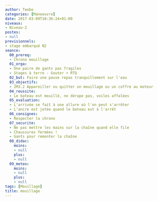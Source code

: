 ```yaml
---
author: Teebo
categories: [Manoeuvre]
date: 2017-03-09T10:36:24+01:00
niveaux:
- Niveau-2
postes:
- null
previsionnels:
- stage embarqué N2
seance:
  00_prereq:
  - Chrono mouillage
  01_orga:
  - Une paire de gants pas fragiles
  - Stages à terre - Gouter + RTQ
  02_but: Faire une pause repas tranquillement sur l'eau
  03_objectifs:
  - 2M3.2 Appareiller ou quitter un mouillage ou un coffre au moteur
  04_reussite:
  - Le bateau est mouillé, ne dérape pas, voiles affalées
  05_evaluation:
  - L'arrivée se fait à une allure où l'on peut s'arrêter
  - L'ancre est jetée quand le bateau est à l'arrêt
  06_consignes:
  - Respecter la chrono
  07_securite:
  - Ne pas mettre les mains sur la chaîne quand elle file
  - Chaussures fermées !
  - Gants pour remonter la chaîne
  08_didac:
    moins:
    - null
    plus:
    - null
  09_meteo:
    moins:
    - null
    plus:
    - null
tags: [Mouillage]
title: mouillage
---
```

